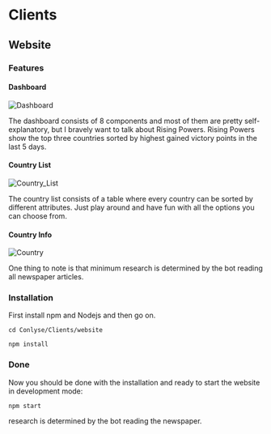 # Clients
## Website
### Features

#### Dashboard
![Dashboard](https://user-images.githubusercontent.com/67592327/158029715-976d91c7-9827-4575-a0fd-796df2d90510.png)


The dashboard consists of 8 components and most of them are pretty self-explanatory, but I bravely want to talk about Rising Powers.
Rising Powers show the top three countries sorted by highest gained victory points in the last 5 days.


#### Country List
![Country_List](https://user-images.githubusercontent.com/67592327/158029727-1e0f45b9-943f-472b-bc7b-49a0a67c24da.png)

The country list consists of a table where every country can be sorted by different attributes. Just play around and have fun with all the options you can choose from.

#### Country Info
![Country](https://user-images.githubusercontent.com/67592327/158029729-c368f370-7b3c-4f9f-8dcc-ad0a9f7c154b.png)

One thing to note is that minimum research is determined by the bot reading all newspaper articles.

### Installation
First install npm and Nodejs and then go on.

`cd Conlyse/Clients/website`

`npm install`

### Done
Now you should be done with the installation and ready to start the website in development mode:

`npm start`

research is determined by the bot reading the newspaper.  

